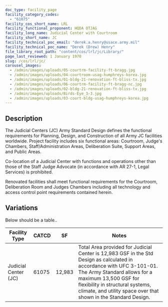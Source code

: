 ```yaml
---
doc_type: facility_page
facility_category_codes:
  - "61075"
facility_cos_short_name: LRL
facility_functional_proponent: HQDA OTJAG
facility_long_name: Judicial Center with Courtroom
facility_short_name: JC
facility_technical_poc_email: "derek.a.henry@usace.army.mil"
facility_technical_poc_name: "Derek (Drew) Henry"
file_library_root_path: "content/cos/lrl/jc/Library/"
page_last_reviewed: 1 January 1970
slug: /cos/lrl/jc/
carousel_images:
  - /admin/images/uploads/05-courtrm-facility-ft-bragg.jpg
  - /admin/images/uploads/04-courtroom-usag-humphreys-korea.jpg
  - /admin/images/uploads/01-bldg-21-renovation-ft-bliss-tx.jpg
  - /admin/images/uploads/06-courtrm-facility-ft-bragg-nc.jpg
  - /admin/images/uploads/02-bldg-21-renovation-ft-bliss-tx.jpg
  - /admin/images/uploads/Birds-Eye_3-3.jpg
  - /admin/images/uploads/03-court-bldg-usag-humphreys-korea.jpg
---
```


## Description

The Judicial Centers (JC) Army Standard Design defines the functional requirements for Planning, Design, and Construction of all Army JC facilities worldwide. Project facility includes six functional areas: Courtroom, Judge's Chambers, Staff/Administration Areas, Deliberation Suite, Support Areas, and Public Areas.

Co-location of a Judicial Center with functions and operations other than those of the Staff Judge Advocate (in accordance with AR 27-1, Legal Services) is prohibited.

Renovated facilities shall meet functional requirements for the Courtroom, Deliberation Room and Judges Chambers including all technology and access control point requirements contained herein.

## Variations

Below should be a table..

| Facility Type        | CATCD | SF     | Notes                                                                                                                                                                                                                                                                              |
| -------------------- | ----- | ------ | ---------------------------------------------------------------------------------------------------------------------------------------------------------------------------------------------------------------------------------------------------------------------------------- |
| Judicial Center (JC) | 61075 | 12,983 | Total Area provided for Judicial Center is 12,983 GSF in the Std Design as calculated in accordance with UFC 3-101-01. The Army Standard allows for a maximum 13,500 GSF for flexibility in structural systems, climate, and utility space over that shown in the Standard Design. |
